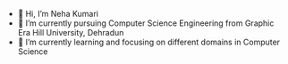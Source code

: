 - 👋 Hi, I’m Neha Kumari
- 👀 I’m currently pursuing Computer Science Engineering from Graphic Era Hill University, Dehradun
- 🌱 I’m currently learning and focusing on different domains in Computer Science 
  
  


